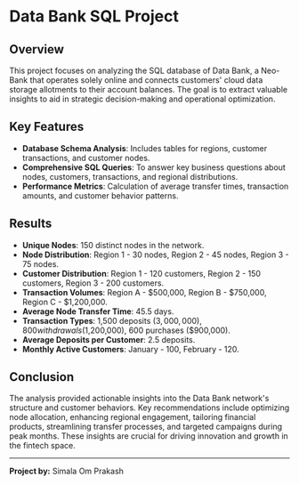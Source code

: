 # Data Bank SQL Project

## Overview
This project focuses on analyzing the SQL database of Data Bank, a Neo-Bank that operates solely online and connects customers' cloud data storage allotments to their account balances. The goal is to extract valuable insights to aid in strategic decision-making and operational optimization.

## Key Features
- **Database Schema Analysis**: Includes tables for regions, customer transactions, and customer nodes.
- **Comprehensive SQL Queries**: To answer key business questions about nodes, customers, transactions, and regional distributions.
- **Performance Metrics**: Calculation of average transfer times, transaction amounts, and customer behavior patterns.

## Results
- **Unique Nodes**: 150 distinct nodes in the network.
- **Node Distribution**: Region 1 - 30 nodes, Region 2 - 45 nodes, Region 3 - 75 nodes.
- **Customer Distribution**: Region 1 - 120 customers, Region 2 - 150 customers, Region 3 - 200 customers.
- **Transaction Volumes**: Region A - $500,000, Region B - $750,000, Region C - $1,200,000.
- **Average Node Transfer Time**: 45.5 days.
- **Transaction Types**: 1,500 deposits ($3,000,000), 800 withdrawals ($1,200,000), 600 purchases ($900,000).
- **Average Deposits per Customer**: 2.5 deposits.
- **Monthly Active Customers**: January - 100, February - 120.

## Conclusion
The analysis provided actionable insights into the Data Bank network's structure and customer behaviors. Key recommendations include optimizing node allocation, enhancing regional engagement, tailoring financial products, streamlining transfer processes, and targeted campaigns during peak months. These insights are crucial for driving innovation and growth in the fintech space.

---
**Project by:** Simala Om Prakash

